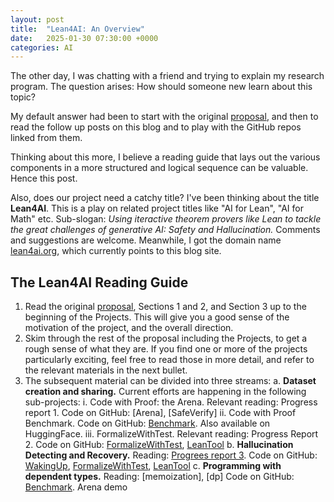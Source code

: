 ```yaml
---
layout: post
title:  "Lean4AI: An Overview"
date:   2025-01-30 07:30:00 +0000
categories: AI
---
```


The other day, I was chatting with a friend and trying to explain my research program. The question arises: How should someone new learn about this topic?

My default answer had been to start with the original [proposal](https://gasstationmanager.github.io/ai/2024/11/04/a-proposal.html), and then to read the follow up posts on this blog and to play with the GitHub repos linked from them. 

Thinking about this more, I believe 
a reading guide that lays out the various components in a more structured and logical sequence can be valuable. 
Hence this post.

Also, does our project need a catchy title? I've been thinking about the title  **Lean4AI**.
This is a play on related project titles like "AI for Lean", "AI for Math" etc.
Sub-slogan:
*Using iteractive theorem provers like Lean to tackle the great challenges of generative AI: Safety and Hallucination.*
Comments and suggestions are welcome. Meanwhile, I got the domain name [lean4ai.org](http://lean4ai.org), which currently points to this blog site.

## The Lean4AI Reading Guide

1. Read the original [proposal](https://gasstationmanager.github.io/ai/2024/11/04/a-proposal.html), Sections 1 and 2, and Section 3 up to the beginning of the Projects. This will give you a good sense of the  motivation of the project, and the overall direction.
2. Skim through the rest of the proposal including the Projects, to get a rough sense of what they are. If you find one or more of the projects particularly exciting, feel free to read those in more detail, and refer to the relevant materials in the next bullet. 
3. The subsequent material can be divided into three streams:
  a. **Dataset creation and sharing.** Current efforts are happening in the following sub-projects:
            i. Code with Proof: the Arena. Relevant reading: Progress report 1. Code on GitHub: [Arena], [SafeVerify]
            ii. Code with Proof Benchmark. Code on GitHub: [Benchmark](https://github.com/GasStationManager/CodeProofBenchmark). Also available on HuggingFace.
            iii. FormalizeWithTest. Relevant reading: Progress Report 2. Code on GitHub: [FormalizeWithTest](https://github.com/GasStationManager/FormalizeWithTest), [LeanTool](https://github.com/GasStationManager/LeanTool)
  b. **Hallucination Detecting and Recovery.** Reading: [Progrees report 3](https://gasstationmanager.github.io/ai/2025/01/22/hallucination.html). Code on GitHub: [WakingUp](https://github.com/GasStationManager/WakingUp), [FormalizeWithTest](https://github.com/GasStationManager/FormalizeWithTest), [LeanTool](https://github.com/GasStationManager/LeanTool)
  c. **Programming with dependent types.** Reading: [memoization], [dp] Code on GitHub: [Benchmark](https://github.com/GasStationManager/CodeProofBenchmark). Arena demo
